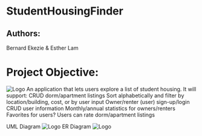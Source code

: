 # StudentHousingFinder

## Authors:
Bernard Ekezie & Esther Lam

# Project Objective:
![Logo](screenshot/SH.png)
An application that lets users explore a list of student housing. It will support:
CRUD dorm/apartment listings
Sort alphabetically and filter by location/building, cost, or by user input
Owner/renter (user) sign-up/login 
CRUD user information
Monthly/annual statistics for owners/renters
Favorites for users?
Users can rate dorm/apartment listings

UML Diagram
![Logo](screenshot/Project1_UML.png)
ER Diagram
![Logo](screenshot/Project1_ERD.png)
